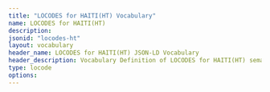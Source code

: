 ```yaml
---
title: "LOCODES for HAITI(HT) Vocabulary"
name: LOCODES for HAITI(HT) 
description: 
jsonid: "locodes-ht"
layout: vocabulary
header_name: LOCODES for HAITI(HT) JSON-LD Vocabulary
header_description: Vocabulary Definition of LOCODES for HAITI(HT) semantics in HTML format. JSON-LD format is available at [locodes-ht.jsonld](/vocabulary/locodes-ht.jsonld)
type: locode
options:
---
```

